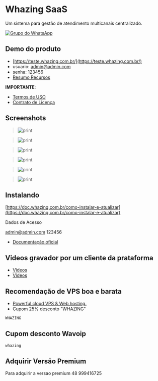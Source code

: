 # Whazing SaaS

Um sistema para gestão de atendimento multicanais centralizado.

[![Grupo do WhatsApp](https://img.shields.io/badge/WhatsApp-Grupo%20Whazing-brightgreen.svg)](https://grupo.whazing.com.br)

## Demo do produto

* [https://teste.whazing.com.br/](https://teste.whazing.com.br/)
* usuario: admin@admin.com
* senha: 123456
* [Resumo Recursos](https://doc.whazing.com.br/principais-recursos-do-sistema)

**IMPORTANTE**:

* [Termos de USO](https://doc.whazing.com.br/termos-de-uso-da-plataforma)
* [Contrato de Licença](https://doc.whazing.com.br/contrato-de-licenca-de-uso-de-software)

## Screenshots

> <img src="screenshots/saas.png" alt="print" data-size="original">

> <img src="screenshots/atendimento.png" alt="print" data-size="original">

> <img src="screenshots/solicitarteste.png" alt="print" data-size="original">

> <img src="screenshots/kanban.png" alt="print" data-size="original">

> <img src="screenshots/white.png" alt="print" data-size="original">

> <img src="screenshots/dashboard.png" alt="print" data-size="original">

## Instalando

[https://doc.whazing.com.br/como-instalar-e-atualizar](https://doc.whazing.com.br/como-instalar-e-atualizar)

Dados de Acesso

admin@admin.com 123456

* [Documentação oficial](https://doc.whazing.com.br)

## Videos gravador por um cliente da prataforma

* [Videos](https://www.youtube.com/@ZAPPRO-z4i/videos)
* [Videos](https://www.youtube.com/watch?v=HFFFKtz7IgM)

## Recomendação de VPS boa e barata

* [Powerful cloud VPS & Web hosting.](https://control.peramix.com/?affid=58)
* Cupom 25% desconto "WHAZING"

```bash
WHAZING
```

## Cupom desconto Wavoip

```bash
whazing
```

## Adquirir Versão Premium

Para adquirir a versao premium 48 999416725

